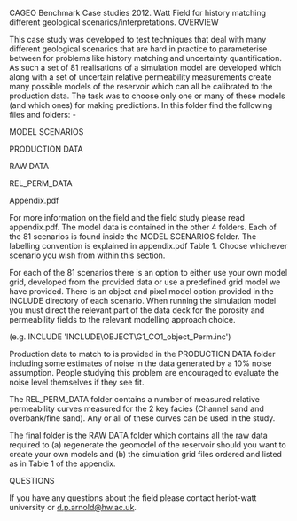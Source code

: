 CAGEO Benchmark Case studies 2012. Watt Field for history matching different geological scenarios/interpretations.
OVERVIEW

This case study was developed to test techniques that deal with many different geological scenarios that are hard in practice to parameterise between for problems like history matching and uncertainty quantification. As such a set of 81 realisations of a simulation model are developed which along with a set of uncertain relative permeability measurements create many possible models of the reservoir which can all be calibrated to the production data. The task was to choose only one or many of these models (and which ones) for making predictions. In this folder find the following files and folders: -

MODEL SCENARIOS

PRODUCTION DATA

RAW DATA

REL_PERM_DATA

Appendix.pdf

For more information on the field and the field study please read appendix.pdf. The model data is contained in the other 4 folders. Each of the 81 scenarios is found inside the MODEL SCENARIOS folder. The labelling convention is explained in appendix.pdf Table 1. Choose whichever scenario you wish from within this section.

For each of the 81 scenarios there is an option to either use your own model grid, developed from the provided data or use a predefined grid model we have provided. There is an object and pixel model option provided in the INCLUDE directory of each scenario. When running the simulation model you must direct the relevant part of the data deck for the porosity and permeability fields to the relevant modelling approach choice.

(e.g. INCLUDE 'INCLUDE\OBJECT\G1_CO1_object_Perm.inc')

Production data to match to is provided in the PRODUCTION DATA folder including some estimates of noise in the data generated by a 10% noise assumption. People studying this problem are encouraged to evaluate the noise level themselves if they see fit.

The REL_PERM_DATA folder contains a number of measured relative permeability curves measured for the 2 key facies (Channel sand and overbank/fine sand). Any or all of these curves can be used in the study.

The final folder is the RAW DATA folder which contains all the raw data required to (a) regenerate the geomodel of the reservoir should you want to create your own models and (b) the simulation grid files ordered and listed as in Table 1 of the appendix.

QUESTIONS

If you have any questions about the field please contact heriot-watt university or d.p.arnold@hw.ac.uk.

